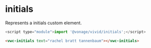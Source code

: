 # initials

Represents a initials custom element.

```js
<script type="module">import '@vonage/vivid/initials';</script>
```

```html preview
<vwc-initials text="rachel bratt tannenbaum"></vwc-initials>
```

